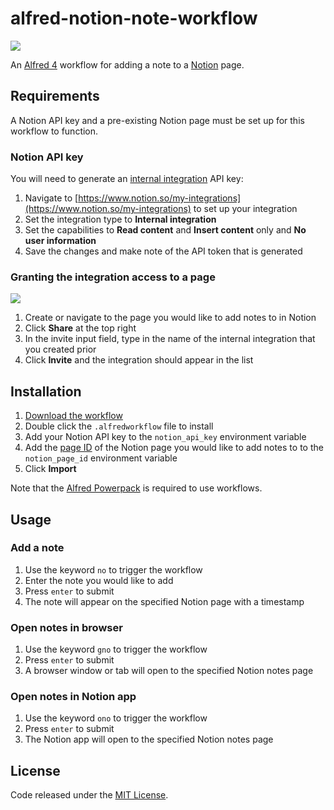 # alfred-notion-note-workflow

![](https://user-images.githubusercontent.com/604167/173222907-3b905ae9-8d11-4338-b31a-82372b8a6bbd.png)

An [Alfred 4](https://www.alfredapp.com/) workflow for adding a note to a [Notion](https://www.notion.so/) page.

## Requirements

A Notion API key and a pre-existing Notion page must be set up for this workflow to function.

### Notion API key

You will need to generate an [internal integration](https://developers.notion.com/docs/authorization#authorizing-internal-integrations) API key:

1. Navigate to [https://www.notion.so/my-integrations](https://www.notion.so/my-integrations) to set up your  integration
2. Set the integration type to **Internal integration**
3. Set the capabilities to **Read content** and **Insert content** only and **No user information**
4. Save the changes and make note of the API token that is generated

### Granting the integration access to a page

![](https://user-images.githubusercontent.com/604167/173209351-1c5cefa1-92be-4c7c-83bf-08125441b2d4.png)

1. Create or navigate to the page you would like to add notes to in Notion
2. Click **Share** at the top right
3. In the invite input field, type in the name of the internal integration that you created prior
4. Click **Invite** and the integration should appear in the list

## Installation

1. [Download the workflow](https://github.com/alexchantastic/alfred-notion-note-workflow/releases/latest)
2. Double click the `.alfredworkflow` file to install
7. Add your Notion API key to the `notion_api_key` environment variable
8. Add the [page ID](https://developers.notion.com/docs/working-with-page-content#creating-a-page-with-content) of the Notion page you would like to add notes to to the `notion_page_id` environment variable
9. Click **Import**

Note that the [Alfred Powerpack](https://www.alfredapp.com/powerpack/) is required to use workflows.

## Usage

### Add a note

1. Use the keyword `no` to trigger the workflow
2. Enter the note you would like to add
3. Press `enter` to submit
4. The note will appear on the specified Notion page with a timestamp

### Open notes in browser

1. Use the keyword `gno` to trigger the workflow
2. Press `enter` to submit
3. A browser window or tab will open to the specified Notion notes page

### Open notes in Notion app

1. Use the keyword `ono` to trigger the workflow
2. Press `enter` to submit
3. The Notion app will open to the specified Notion notes page

## License

Code released under the [MIT License](https://github.com/alexchantastic/alfred-notion-note-workflow/blob/master/LICENSE).